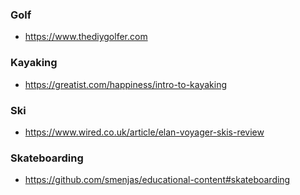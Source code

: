 ### Golf

- https://www.thediygolfer.com


### Kayaking

- https://greatist.com/happiness/intro-to-kayaking


### Ski

- https://www.wired.co.uk/article/elan-voyager-skis-review

### Skateboarding

- https://github.com/smenjas/educational-content#skateboarding